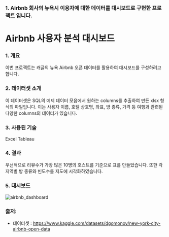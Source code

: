 
### 1. Airbnb 회사의 뉴욕시 이용자에 대한 데이터를 대시보드로 구현한 프로젝트 입니다.

#  Airbnb 사용자 분석 대시보드

### 1. 개요

이번 프로젝트는 캐글의 뉴욕 Airbnb 오픈 데이터를 활용하여 대시보드를 구성하려고 합니다.


### 2. 데이터셋 소개

이 데이터셋은  SQL의 예제 데이터 모음에서 원하는 columns를 추출하여 만든 xlsx 형식의 파일입니다. 이는 사용자 이름, 호텔 상호명, 좌표, 방 종류, 가격 등 여행과 관련된 다양한 columns의 데이터가 있습니다.


### 3. 사용된 기술

Excel
Tableau


### 4. 결과

우선적으로 리뷰수가 가장 많은 10명의 호스트를 기준으로 표를 만들었습니다. 또한 각 지역별 방 종류와 빈도수를 지도에 시각화하였습니다.



### 5. 대시보드
![airbnb_dashboard](https://user-images.githubusercontent.com/109095108/234618250-3e1d34ed-6f76-496b-a71a-9fe3e76ea681.png)


### 출저: 
- 데이터셋 : https://www.kaggle.com/datasets/dgomonov/new-york-city-airbnb-open-data

